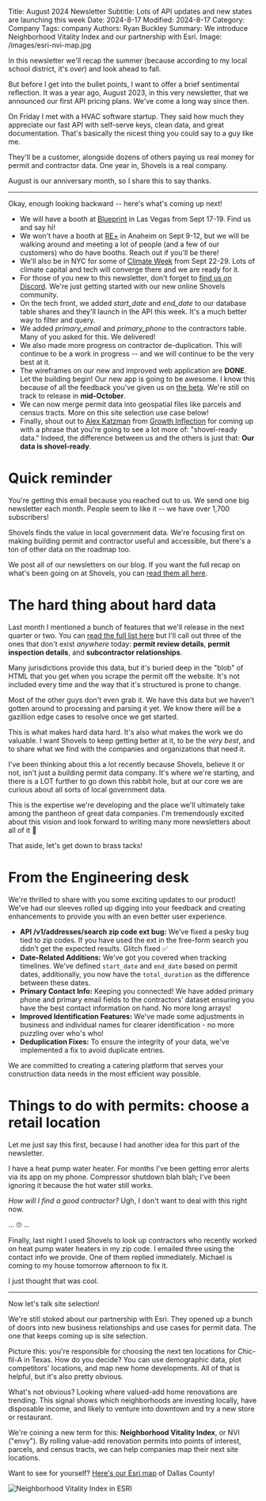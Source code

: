 Title: August 2024 Newsletter
Subtitle: Lots of API updates and new states are launching this week
Date: 2024-8-17
Modified: 2024-8-17
Category: Company
Tags: company
Authors: Ryan Buckley
Summary: We introduce Neighborhood Vitality Index and our partnership with Esri.
Image: /images/esri-nvi-map.jpg


In this newsletter we'll recap the summer (because according to my local school district, it's  *over*) and look ahead to fall.

But before I get into the bullet points, I want to offer a brief sentimental reflection. It was a year ago, August 2023, in this very newsletter, that we announced our first API pricing plans. We've come a long way since then.

On Friday I met with a HVAC software startup. They said how much they appreciate our fast API with self-serve keys, clean data, and great documentation. That's basically the nicest thing you could say to a guy like me.

They'll be a customer, alongside dozens of others paying us real money for permit and contractor data. One year in, Shovels is a real company.

August is our anniversary month, so I share this to say thanks.

----------------------------------------------------------------

Okay, enough looking backward -- here's what's coming up next!

- We will have a booth at [Blueprint](https://blueprintvegas.com/) in Las Vegas from Sept 17-19. Find us and say hi!
- We won't have a booth at [RE+](https://www.re-plus.com/) in Anaheim on Sept 9-12, but we will be walking around and meeting a lot of people (and a few of our customers) who do have booths. Reach out if you'll be there!
- We'll also be in NYC for some of [Climate Week](https://www.climateweeknyc.org/) from Sept 22-29. Lots of climate capital and tech will converge there and we are ready for it.
- For those of you new to this newsletter, don't forget to [find us on Discord](https://discord.gg/Nypja3cKDx). We're just getting started with our new online Shovels community.
- On the tech front, we added *start_date* and *end_date* to our database table shares and they'll launch in the API this week. It's a much better way to filter and query.
- We added *primary_email* and *primary_phone* to the contractors table. Many of you asked for this. We delivered!
- We also made more progress on contractor de-duplication. This will continue to be a work in progress -- and we will continue to be the very best at it.
- The wireframes on our new and improved web application are **DONE**. Let the building begin! Our new app is going to be awesome. I know this because of all the feedback you've given us on [the beta](https://app.shovels.ai/). We're still on track to release in **mid-October**.
- We can now merge permit data into geospatial files like parcels and census tracts. More on this site selection use case below!
- Finally, shout out to [Alex Katzman](https://www.linkedin.com/in/alexkatzman/) from [Growth Inflection](https://growthinflection.com/) for coming up with a phrase that you're going to see a lot more of: "shovel-ready data." Indeed, the difference between us and the others is just that: **Our data is shovel-ready**.

# Quick reminder

You're getting this email because you reached out to us. We send one big newsletter each month. People seem to like it -- we have over 1,700 subscribers!

Shovels finds the value in local government data. We're focusing first on making building permit and contractor useful and accessible, but there's a ton of other data on the roadmap too.

We post all of our newsletters on our blog. If you want the full recap on what's been going on at Shovels, you can  [read them all here](https://www.shovels.ai/blog/?category=Company).

# The hard thing about hard data

Last month I mentioned a bunch of features that we'll release in the next quarter or two. You can  [read the full list here](https://www.shovels.ai/blog/july-2024-newsletter/)  but I'll call out three of the ones that don't exist  *anywhere* today:  **permit review details**,  **permit inspection details**, and  **subcontractor relationships**.

Many jurisdictions provide this data, but it's buried deep in the "blob" of HTML that you get when you scrape the permit off the website. It's not included every time and the way that it's structured is prone to change.

Most of the other guys don't even grab it. We have this data but we haven't gotten around to processing and parsing it yet. We know there will be a gazillion edge cases to resolve once we get started.

This is what makes hard data hard. It's also what makes the work we do valuable. I want Shovels to keep getting better at it, to be the  *very best*, and to share what we find with the companies and organizations that need it.

I've been thinking about this a lot recently because Shovels, believe it or not, isn't just a building permit data company. It's where we're starting, and there is a LOT further to go down this rabbit hole, but at our core we are curious about all sorts of local government data.

This is the expertise we're developing and the place we'll ultimately take among the pantheon of great data companies. I'm tremendously excited about this vision and look forward to writing many more newsletters about all of it 😬

That aside, let's get down to brass tacks!

# From the Engineering desk

We're thrilled to share with you some exciting updates to our product! We've had our sleeves rolled up digging into your feedback and creating enhancements to provide you with an even better user experience.

- **API /v1/addresses/search zip code ext bug:** We’ve fixed a pesky bug tied to zip codes. If you have used the ext in the free-form search you didn’t get the expected results. Glitch fixed ✅
- **Date-Related Additions:** We've got you covered when tracking timelines. We've defined `start_date` and `end_date` based on permit dates, additionally, you now have the `total_duration` as the difference between these dates.
- **Primary Contact Info:** Keeping you connected! We have added primary phone and primary email fields to the contractors' dataset ensuring you have the best contact information on hand. No more long arrays!
- **Improved Identification Features:** We've made some adjustments in business and individual names for clearer identification - no more puzzling over who's who!
- **Deduplication Fixes:** To ensure the integrity of your data, we've implemented a fix to avoid duplicate entries.

We are committed to creating a catering platform that serves your construction data needs in the most efficient way possible.

# Things to do with permits: choose a retail location

Let me just say this first, because I had another idea for this part of the newsletter.

I have a heat pump water heater. For months I've been getting error alerts via its app on my phone. Compressor shutdown blah blah; I've been ignoring it because the hot water still works.

*How will I find a good contractor?*  Ugh, I don't want to deal with this right now.

... 🙄 ...

Finally, last night I used Shovels to look up contractors who recently worked on heat pump water heaters in my zip code. I emailed three using the contact info we provide. One of them replied immediately. Michael is coming to my house tomorrow afternoon to fix it.

I just thought that was cool.

----------------------------------------------------------------

Now let's talk site selection!

We're still stoked about our partnership with Esri. They opened up a bunch of doors into new business relationships and use cases for permit data. The one that keeps coming up is site selection.

Picture this: you're responsible for choosing the next ten locations for Chic-fil-A in Texas. How do you decide? You can use demographic data, plot competitors' locations, and map new home developments. All of that is helpful, but it's also pretty obvious.

What's not obvious? Looking where valued-add home renovations are trending. This signal shows which neighborhoods are investing locally, have disposable income, and likely to venture into downtown and try a new store or restaurant.

We're coining a new term for this:  **Neighborhood Vitality Index**, or NVI ("envy"). By rolling value-add renovation permits into points of interest, parcels, and census tracts, we can help companies map their next site locations.

Want to see for yourself?  [Here's our Esri map](https://shovels.maps.arcgis.com/home/item.html?id=bcaed6407a4c47449ccc0769d9543c17)  of Dallas County!

![Neighborhood Vitality Index in ESRI]({static}/images/esri-nvi-map.jpg)